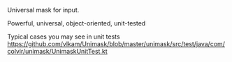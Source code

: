 Universal mask for input. 

Powerful, universal, object-oriented, unit-tested

Typical cases you may see in unit tests
https://github.com/vlkam/Unimask/blob/master/unimask/src/test/java/com/colvir/unimask/UnimaskUnitTest.kt
